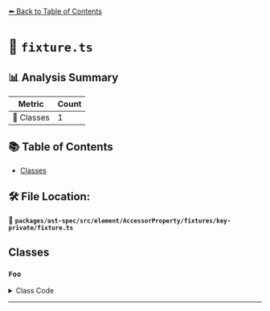 [⬅️ Back to Table of Contents](../../../../../../../index.md)

# 📄 `fixture.ts`

## 📊 Analysis Summary

| Metric | Count |
|--------|-------|
| 🧱 Classes | 1 |

## 📚 Table of Contents

- [Classes](#classes)

## 🛠️ File Location:
📂 **`packages/ast-spec/src/element/AccessorProperty/fixtures/key-private/fixture.ts`**

## Classes

### `Foo`

<details><summary>Class Code</summary>

```ts
class Foo {
  accessor #foo = 2;
}
```
</details>


---